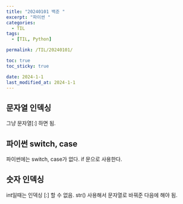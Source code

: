 ```yaml
---
title: "20240101 백준 "
excerpt: "파이썬 "
categories:
  - TIL
tags:
  - [TIL, Python]

permalink: /TIL/20240101/

toc: true
toc_sticky: true

date: 2024-1-1
last_modified_at: 2024-1-1
---
```


## 문자열 인덱싱
그냥 문자열[:] 하면 됨.

## 파이썬 switch, case
파이썬에는 switch, case가 없다. if 문으로 사용한다.

## 숫자 인덱싱
int일때는 인덱싱 [:] 할 수 없음.
str() 사용해서 문자열로 바꿔준 다음에 해야 됨.
